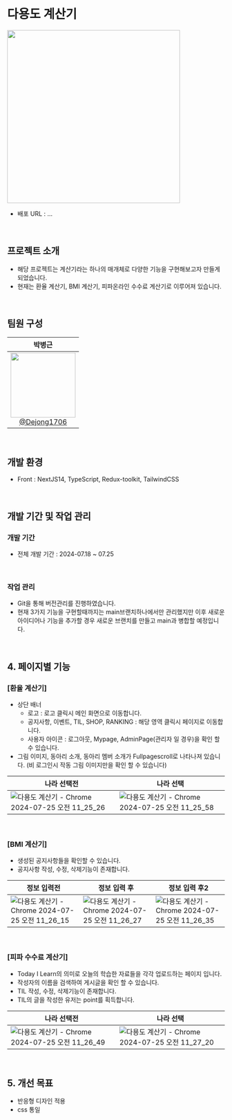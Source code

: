 # 다용도 계산기

<img src="https://github.com/user-attachments/assets/96a562b2-2e4e-4c9b-94fc-c3b7c21fc9a0" width="400" height="400"/>


- 배포 URL : ...

<br>

## 프로젝트 소개

- 해당 프로젝트는 계산기라는 하나의 매개체로 다양한 기능을 구현해보고자 만들게 되었습니다.
- 현재는 환율 계산기, BMI 계산기, 피파온라인 수수료 계산기로 이루어져 있습니다.

<br>

## 팀원 구성

<div align="center">

| **박병근** |
| :------: |
| [<img src="https://github.com/Dejong1706/MyBlog/assets/75114974/dc9fa281-1359-4c2c-866b-f426b258ee0a" height=150 width=150> <br/> @Dejong1706](https://github.com/Dejong1706) |

</div>

<br>

## 개발 환경

- Front : NextJS14, TypeScript, Redux-toolkit, TailwindCSS
 
<br>

## 개발 기간 및 작업 관리

### 개발 기간

- 전체 개발 기간 : 2024-07.18 ~ 07.25

<br>

### 작업 관리

- Git을 통해 버전관리를 진행하였습니다.
- 현재 3가지 기능을 구현할때까지는 main브랜치하나에서만 관리했지만 이후 새로운 아이디어나 기능을 추가할 경우 새로운 브랜치를 만들고 main과 병합할 예정입니다.

<br>

## 4. 페이지별 기능

### [환율 계산기]
- 상단 배너
    - 로고 : 로고 클릭시 메인 화면으로 이동합니다.
    - 공지사항, 이벤트, TIL, SHOP, RANKING : 해당 영역 클릭시 페이지로 이동합니다.
    - 사용자 아이콘 : 로그아웃, Mypage, AdminPage(관리자 일 경우)을 확인 할 수 있습니다.
- 그림 이미지, 동아리 소개, 동아리 멤버 소개가 Fullpagescroll로 나타나져 있습니다. (비 로그인시 작동 그림 이미지만을 확인 할 수 있습니다)

| 나라 선택전 | 나라 선택 |
|----------|----------|
|![다용도 계산기 - Chrome 2024-07-25 오전 11_25_26](https://github.com/user-attachments/assets/c4b9e30a-9373-4bb3-97a4-787c2a6a5927)|![다용도 계산기 - Chrome 2024-07-25 오전 11_25_58](https://github.com/user-attachments/assets/be28fee7-251b-4172-b098-c540813d5b5c)|

<br>

### [BMI 계산기]
- 생성된 공지사항들을 확인할 수 있습니다.
- 공지사항 작성, 수정, 삭제기능이 존재합니다.

| 정보 입력전 | 정보 입력 후 | 정보 입력 후2 |
|----------|----------|----------|
|![다용도 계산기 - Chrome 2024-07-25 오전 11_26_15](https://github.com/user-attachments/assets/06cf4c33-24c1-4747-aeaf-4b2eb54b79da)|![다용도 계산기 - Chrome 2024-07-25 오전 11_26_27](https://github.com/user-attachments/assets/18cc2fe0-b87c-4d97-b2e8-8f52ddb615f7)|![다용도 계산기 - Chrome 2024-07-25 오전 11_26_35](https://github.com/user-attachments/assets/905b85a6-66eb-4974-896c-d265212dcc41)|

<br>

### [피파 수수료 계산기]
- Today I Learn의 의미로 오늘의 학습한 자료들을 각각 업로드하는 페이지 입니다.
- 작성자의 이름을 검색하여 게시글을 확인 할 수 있습니다.
- TIL 작성, 수정, 삭제기능이 존재합니다.
- TIL의 글을 작성한 유저는 point를 획득합니다.

| 나라 선택전 | 나라 선택 |
|----------|----------|
|![다용도 계산기 - Chrome 2024-07-25 오전 11_26_49](https://github.com/user-attachments/assets/7e5bb019-b6c6-45f1-aaab-9ad621c27a7a)|![다용도 계산기 - Chrome 2024-07-25 오전 11_27_20](https://github.com/user-attachments/assets/7db28c26-a7f5-44a9-995f-cb63d60861c4)|

<br>

## 5. 개선 목표

- 반응형 디자인 적용
- css 통일
    


